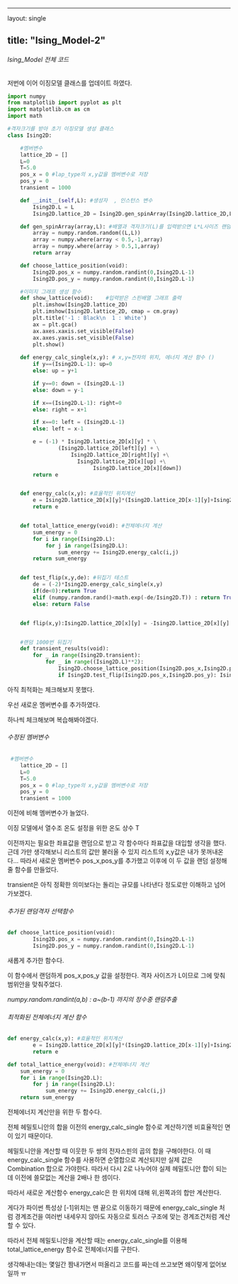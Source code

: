 ----
layout: single 

title: "Ising_Model-2"
----

###### Ising_Model 전체 코드

저번에 이어 이징모델 클래스를 업데이트 하였다.

```python
import numpy
from matplotlib import pyplot as plt
import matplotlib.cm as cm
import math

#격자크기를 받아 초기 이징모델 생성 클래스
class Ising2D:

    #멤버변수
    lattice_2D = [] 
    L=0
    T=5.0
    pos_x = 0 #lap_type의 x,y값을 멤버변수로 저장
    pos_y = 0
    transient = 1000

    def __init__(self,L): #생성자  , 인스턴스 변수
        Ising2D.L = L
        Ising2D.lattice_2D = Ising2D.gen_spinArray(Ising2D.lattice_2D,L)

    def gen_spinArray(array,L): #배열과 격자크기(L)를 입력받으면 L*L사이즈 랜덤스핀배열 리턴
        array = numpy.random.random((L,L))
        array = numpy.where(array < 0.5,-1,array)
        array = numpy.where(array > 0.5,1,array)
        return array

    def choose_lattice_position(void):
        Ising2D.pos_x = numpy.random.randint(0,Ising2D.L-1)
        Ising2D.pos_y = numpy.random.randint(0,Ising2D.L-1)

    #이미지 그래프 생성 함수
    def show_lattice(void):    #입력받은 스핀배열 그래프 출력
        plt.imshow(Ising2D.lattice_2D)
        plt.imshow(Ising2D.lattice_2D, cmap = cm.gray)
        plt.title('-1 : Black\n  1 : White')
        ax = plt.gca()
        ax.axes.xaxis.set_visible(False)
        ax.axes.yaxis.set_visible(False)
        plt.show()
        
    def energy_calc_single(x,y): # x,y=전자의 위치, 에너지 계산 함수 ()
        if y==(Ising2D.L-1): up=0
        else: up = y+1

        if y==0: down = (Ising2D.L-1)
        else: down = y-1

        if x==(Ising2D.L-1): right=0
        else: right = x+1

        if x==0: left = (Ising2D.L-1)
        else: left = x-1

        e = (-1) * Ising2D.lattice_2D[x][y] * \
                (Ising2D.lattice_2D[left][y] + \
                    Ising2D.lattice_2D[right][y] +\
                      Ising2D.lattice_2D[x][up] +\
                           Ising2D.lattice_2D[x][down])
        return e


    def energy_calc(x,y): #효율적인 위치계산
        e = Ising2D.lattice_2D[x][y]*(Ising2D.lattice_2D[x-1][y]+Ising2D.lattice_2D[x][y-1])
        return e


    def total_lattice_energy(void): #전체에너지 계산
        sum_energy = 0
        for i in range(Ising2D.L):
            for j in range(Ising2D.L):
                sum_energy += Ising2D.energy_calc(i,j)
        return sum_energy


    def test_flip(x,y,de): #뒤집기 테스트
        de = (-2)*Ising2D.energy_calc_single(x,y)
        if(de<0):return True
        elif (numpy.random.rand()<math.exp(-de/Ising2D.T)) : return True
        else: return False


    def flip(x,y):Ising2D.lattice_2D[x][y] = -Ising2D.lattice_2D[x][y]


    #랜덤 1000번 뒤집기
    def transient_results(void):
        for _ in range(Ising2D.transient):
            for _ in range((Ising2D.L)**2):
                Ising2D.choose_lattice_position(Ising2D.pos_x,Ising2D.pos_y)
                if Ising2D.test_flip(Ising2D.pos_x,Ising2D.pos_y): Ising2D.flip(Ising2D.pos_x,Ising2D.pos_y)
```

아직 최적화는 체크해보지 못했다.

우선 새로운 멤버변수를 추가하였다.

하나씩 체크해보며 복습해봐야겠다.







###### 수정된 멤버변수 

```python
 #멤버변수
    lattice_2D = [] 
    L=0
    T=5.0
    pos_x = 0 #lap_type의 x,y값을 멤버변수로 저장
    pos_y = 0
    transient = 1000
```

이전에 비해 멤버변수가 늘었다.

이징 모델에서 열수조 온도 설정을 위한 온도 상수 T

이전까지는 필요한 좌표값을 랜덤으로 받고 각 함수마다 좌표값을 대입할 생각을 했다. 근데 가만 생각해보니 리스트의 값만 불러올 수 있지 리스트의 x,y값은 내가 못꺼내온다... 따라서 새로운 멤버변수 pos_x,pos_y를 추가했고 이후에 이 두 값을 랜덤 설정해줄 함수를 만들었다.

transient은 아직 정확한 의미보다는 돌리는 규모를 나타낸다 정도로만 이해하고 넘어가보겠다.

###### 추가된 랜덤격자 선택함수

```python
def choose_lattice_position(void):
        Ising2D.pos_x = numpy.random.randint(0,Ising2D.L-1)
        Ising2D.pos_y = numpy.random.randint(0,Ising2D.L-1)
```

새롭게 추가한 함수다.

이 함수에서 랜덤하게 pos_x,pos_y 값을 설정한다. 격자 사이즈가 L이므로 그에 맞춰 범위안을 맞춰주었다.

*numpy.random.randint(a,b) : a~(b-1) 까지의 정수중 랜덤추출*







###### 최적화된 전체에너지 계산 함수

```python
def energy_calc(x,y): #효율적인 위치계산
        e = Ising2D.lattice_2D[x][y]*(Ising2D.lattice_2D[x-1][y]+Ising2D.lattice_2D[x][y-1])
        return e

def total_lattice_energy(void): #전체에너지 계산
	sum_energy = 0
    for i in range(Ising2D.L):
        for j in range(Ising2D.L):
            sum_energy += Ising2D.energy_calc(i,j)
    return sum_energy
```

전체에너지 계산만을 위한 두 함수다.

전체 헤밀토니안의 합을 이전의 energy_calc_single 함수로 계산하기엔 비효율적인 면이 있기 때문이다.

헤밀토니안을 계산할 때 이웃한 두 쌍의 전자스핀의 곱의 합을 구해야한다. 이 때 energy_calc_single 함수를 사용하면 순열합으로 계산되지만 실제 값은 Combination 합으로 가야한다. 따라서 다시 2로 나누어야 실제 헤밀토니안 합이 되는데 이전에 쓸모없는 계산을 2배나 한 셈이다.

따라서 새로운 계산함수 energy_calc은 한 위치에 대해 위,왼쪽과의 합만 계산한다. 

게다가 파이썬 특성상 [-1]위치는 맨 끝으로 이동하기 때문에 energy_calc_single 처럼 경계조건을 여러번 내세우지 않아도 자동으로 토러스 구조에 맞는 경계조건처럼 계산할 수 있다.

따라서 전체 헤밀토니안을 계산할 때는 energy_calc_single를 이용해 total_lattice_energy  함수로 전체에너지를 구한다.





생각해내는데는 몇일간 짬내가면서 떠올리고 코드를 짜는데 쓰고보면 왜이렇게 없어보일까 ㅠ
